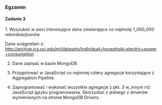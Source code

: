 ### Egzamin

#### Zadanie 3

*1. Wyszukać w sieci interesujące dane zawierające co najmniej 1_000_000 rekordów/jsonów.*

Dane sciagnelam z: http://archive.ics.uci.edu/ml/datasets/Individual+household+electric+power+consumption


2. Dane zapisać w bazie MongoDB.

3. Przygotować w JavaScript co najmniej cztery agregacje korzystające z Aggregation Pipeline.

4. Zaprogramować i wykonać wszystkie agregacje z pkt. 3 w_innym niż JavaScript języku programowania. Skorzystać z jednego z driverów wymienionych na stronie MongoDB Drivers.
